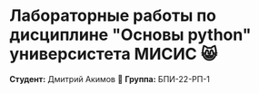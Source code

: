 # Лабораторные работы по дисциплине "Основы python" универсистета МИСИС :smile_cat:

**Студент:** Дмитрий Акимов :dizzy:
**Группа:**  БПИ-22-РП-1
